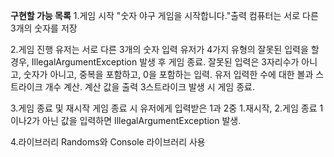 **구현할 가능 목록**
1.게임 시작
"숫자 야구 게임을 시작합니다."출력
컴퓨터는 서로 다른 3개의 숫자를 저장

2.게임 진행
유저는 서로 다른 3개의 숫자 입력
유저가 4가지 유형의 잘못된 입력을 할 경우, IllegalArgumentException 발생 후 게임 종료.
잘못된 입력은 3자리수가 아니고, 숫자가 아니고, 중복을 포함하고, 0을 포함하는 입력.
유저 입력한 수에 대한 볼과 스트라이크 개수 계산.
계산 값을 출력
3스트라이크 발생 시 게임 종료.

3.게임 종료 및 재시작
게임 종료 시 유저에게 입력받은 1과 2중 1.재시작, 2.게임 종료
1이나2가 아닌 값을 입력하면 IllegalArgumentException 발생.

4.라이브러리
Randoms와 Console 라이브러리 사용

